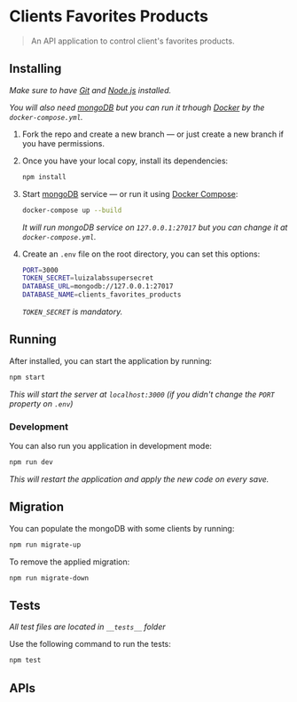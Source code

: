 # Clients Favorites Products
> An API application to control client's favorites products.

## Installing

*Make sure to have [Git](http://git-scm.com/) and [Node.js](http://nodejs.org/) installed.*

*You will also need [mongoDB](https://www.mongodb.com/) but you can run it trhough [Docker](https://www.docker.com/) by the `docker-compose.yml`.*

1. Fork the repo and create a new branch — or just create a new branch if you have permissions.

2. Once you have your local copy, install its dependencies:

    ```sh
    npm install
    ```
    
3. Start [mongoDB](https://www.mongodb.com/) service — or run it using [Docker Compose](https://docs.docker.com/compose/):

    ```sh
    docker-compose up --build
    ```
    
    *It will run mongoDB service on `127.0.0.1:27017` but you can change it at `docker-compose.yml`.*

4. Create an `.env` file on the root directory, you can set this options:

    ```sh
    PORT=3000
    TOKEN_SECRET=luizalabssupersecret
    DATABASE_URL=mongodb://127.0.0.1:27017
    DATABASE_NAME=clients_favorites_products
    ```
    
    *`TOKEN_SECRET` is mandatory.*

## Running

After installed, you can start the application by running:

```sh
npm start
```

*This will start the server at `localhost:3000` (if you didn't change the `PORT` property on `.env`)*

### Development

You can also run you application in development mode:

```sh
npm run dev
```

*This will restart the application and apply the new code on every save.*

## Migration

You can populate the mongoDB with some clients by running:

```sh
npm run migrate-up
```

To remove the applied migration:

```sh
npm run migrate-down
```

## Tests

*All test files are located in `__tests__` folder*

Use the following command to run the tests:

```sh
npm test
```

## APIs

